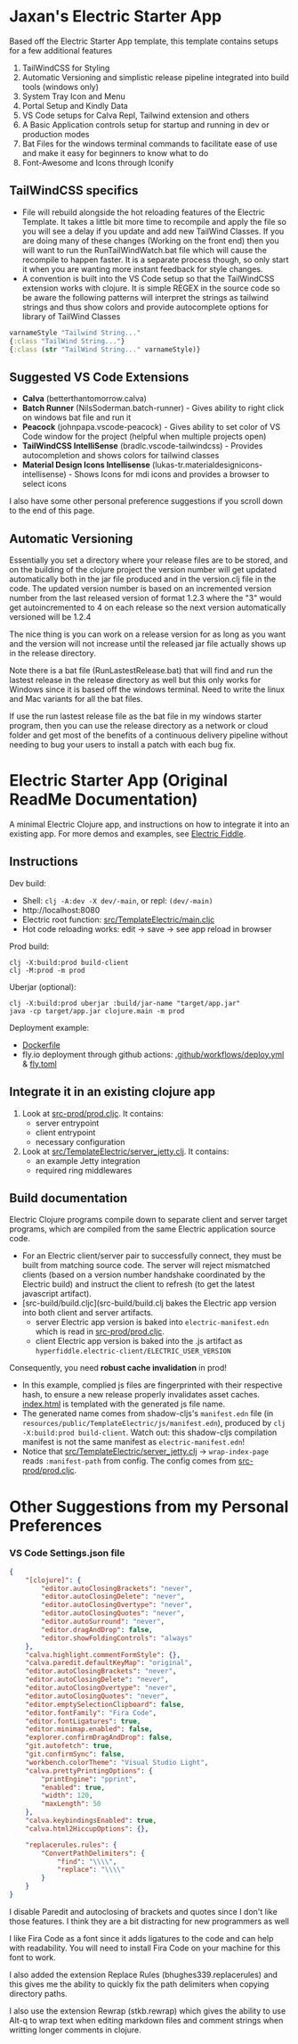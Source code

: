 

# Jaxan's Electric Starter App
Based off the Electric Starter App template, this template contains setups for a
few additional features
1) TailWindCSS for Styling
2) Automatic Versioning and simplistic release pipeline integrated into build tools (windows only)
3) System Tray Icon and Menu
4) Portal Setup and Kindly Data
5) VS Code setups for Calva Repl, Tailwind extension and others
6) A Basic Application controls setup for startup and running in dev or production modes
7) Bat Files for the windows terminal commands to facilitate ease of use and
   make it easy for beginners to know what to do
8) Font-Awesome and Icons through Iconify


## TailWindCSS specifics
- File will rebuild alongside the hot reloading features of the Electric
  Template. It takes a little bit more time to recompile and apply the file so
  you will see a delay if you update and add new TailWind Classes. If you are
  doing many of these changes (Working on the front end) then you will want to
  run the RunTailWindWatch.bat file which will cause the recompile to happen
  faster. It is a separate process though, so only start it when you are wanting
  more instant feedback for style changes.
- A convention is built into the VS Code setup so that the TailWindCSS extension
  works with clojure. It is simple REGEX in the source code so be aware the
  following patterns will interpret the strings as tailwind strings and thus
  show colors and provide autocomplete options for library of TailWind Classes

```Clojure
varnameStyle "Tailwind String..." 
{:class "TailWind String..."} 
{:class (str "TailWind String..." varnameStyle)}
```

## Suggested VS Code Extensions
- **Calva** (betterthantomorrow.calva)
- **Batch Runner** (NilsSoderman.batch-runner) - Gives ability to right click on windows bat file and run it
- **Peacock** (johnpapa.vscode-peacock) - Gives ability to set color of VS Code window for the project (helpful when multiple projects open)
- **TailWindCSS IntelliSense** (bradlc.vscode-tailwindcss) - Provides autocompletion and shows colors for tailwind classes
- **Material Design Icons Intellisense** (lukas-tr.materialdesignicons-intellisense) - Shows Icons for mdi icons and provides a browser to select icons

I also have some other personal preference suggestions if you scroll down to the end of this page.

## Automatic Versioning
Essentially you set a directory where your release files are to be stored, and
on the building of the clojure project the version number will get updated
automatically both in the jar file produced and in the version.clj file in the
code. The updated version number is based on an incremented version number from
the last released version of format   1.2.3   where the "3" would get
autoincremented to 4 on each release so the next version automatically versioned
will be 1.2.4

The nice thing is you can work on a release version for as long as you want and
the version will not increase until the released jar file actually shows up in
the release directory.

Note there is a bat file (RunLastestRelease.bat) that will find and run the
lastest release in the release directory as well but this only works for Windows
since it is based off the windows terminal. Need to write the linux and Mac
variants for all the bat files.

If use the run lastest release file as the bat file in my windows starter
program, then you can use the release directory as a network or cloud folder and
get most of the benefits of a continuous delivery pipeline without needing to
bug your users to install a patch with each bug fix.

# Electric Starter App (Original ReadMe Documentation)

A minimal Electric Clojure app, and instructions on how to integrate it into an
existing app. For more demos and examples, see [Electric
Fiddle](https://github.com/hyperfiddle/electric-fiddle).

## Instructions

Dev build:

* Shell: `clj -A:dev -X dev/-main`, or repl: `(dev/-main)`
* http://localhost:8080
* Electric root function: [src/TemplateElectric/main.cljc](src/TemplateElectric/main.cljc)
* Hot code reloading works: edit -> save -> see app reload in browser

Prod build:

```shell
clj -X:build:prod build-client
clj -M:prod -m prod
```

Uberjar (optional):
```
clj -X:build:prod uberjar :build/jar-name "target/app.jar"
java -cp target/app.jar clojure.main -m prod
```

Deployment example:
- [Dockerfile](Dockerfile)
- fly.io deployment through github actions: [.github/workflows/deploy.yml](.github/workflows/deploy.yml) & [fly.toml](fly.toml)

## Integrate it in an existing clojure app

1. Look at [src-prod/prod.cljc](src-prod/prod.cljc). It contains:
    - server entrypoint
    - client entrypoint
    - necessary configuration
2. Look at [src/TemplateElectric/server_jetty.clj](src/TemplateElectric/server_jetty.clj). It contains:
   - an example Jetty integration
   - required ring middlewares

## Build documentation

Electric Clojure programs compile down to separate client and server target programs, which are compiled from the same Electric application source code.

* For an Electric client/server pair to successfully connect, they must be built from matching source code. The server will reject mismatched clients (based on a version number handshake coordinated by the Electric build) and instruct the client to refresh (to get the latest javascript artifact).
* [src-build/build.cljc](src-build/build.clj bakes the Electric app version into both client and server artifacts.
  * server Electric app version is baked into `electric-manifest.edn` which is read in [src-prod/prod.cljc](src-prod/prod.cljc).
  * client Electric app version is baked into the .js artifact as `hyperfiddle.electric-client/ELECTRIC_USER_VERSION`

Consequently, you need **robust cache invalidation** in prod!
  * In this example, complied js files are fingerprinted with their respective hash, to ensure a new release properly invalidates asset caches. [index.html](resources/public/TemplateElectric/index.html) is templated with the generated js file name.
  * The generated name comes from shadow-cljs's `manifest.edn` file (in `resources/public/TemplateElectric/js/manifest.edn`), produced by `clj -X:build:prod build-client`. Watch out: this shadow-cljs compilation manifest is not the same manifest as `electric-manifest.edn`!
  * Notice that [src/TemplateElectric/server_jetty.clj](src/TemplateElectric/server_jetty.clj) -> `wrap-index-page` reads `:manifest-path` from config. The config comes from [src-prod/prod.cljc](src-prod/prod.cljc).


# Other Suggestions from my Personal Preferences

### VS Code Settings.json file
```JSON
{
    "[clojure]": {
        "editor.autoClosingBrackets": "never",
        "editor.autoClosingDelete": "never",
        "editor.autoClosingOvertype": "never",
        "editor.autoClosingQuotes": "never",
        "editor.autoSurround": "never",
        "editor.dragAndDrop": false,
        "editor.showFoldingControls": "always"
    },
    "calva.highlight.commentFormStyle": {},
    "calva.paredit.defaultKeyMap": "original",
    "editor.autoClosingBrackets": "never",
    "editor.autoClosingDelete": "never",
    "editor.autoClosingOvertype": "never",
    "editor.autoClosingQuotes": "never",
    "editor.emptySelectionClipboard": false,
    "editor.fontFamily": "Fira Code",
    "editor.fontLigatures": true,
    "editor.minimap.enabled": false,
    "explorer.confirmDragAndDrop": false,
    "git.autofetch": true,
    "git.confirmSync": false,
    "workbench.colorTheme": "Visual Studio Light",
    "calva.prettyPrintingOptions": {
        "printEngine": "pprint",
        "enabled": true,
        "width": 120,
        "maxLength": 50
    },
    "calva.keybindingsEnabled": true,
    "calva.html2HiccupOptions": {},

    "replacerules.rules": {
        "ConvertPathDelimiters": {
            "find": "\\\\",
            "replace": "\\\\"
        }
    }
}
```
I disable Paredit and autoclosing of brackets and quotes since I don't like
those features. I think they are a bit distracting for new programmers as well

I like Fira Code as a font since it adds ligatures to the code and can help
with readability. You will need to install Fira Code on your machine for this
font to work.

I also added the extension Replace Rules (bhughes339.replacerules) and this
gives me the ability to quickly fix the path delimiters when copying directory
paths.

I also use the extension Rewrap (stkb.rewrap) which gives the ability to use
Alt-q to wrap text when editing markdown files and comment strings when writting
longer comments in clojure.